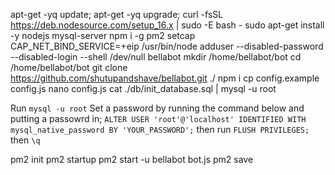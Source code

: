 apt-get -yq update; apt-get -yq upgrade;
curl -fsSL https://deb.nodesource.com/setup_16.x | sudo -E bash -
sudo apt-get install -y nodejs mysql-server
npm i -g pm2
setcap CAP_NET_BIND_SERVICE=+eip /usr/bin/node
adduser --disabled-password --disabled-login --shell /dev/null bellabot
mkdir /home/bellabot/bot
cd /home/bellabot/bot
git clone https://github.com/shutupandshave/bellabot.git ./
npm i
cp config.example config.js
nano config.js
cat ./db/init_database.sql | mysql -u root

Run `mysql -u root`
Set a password by running the command below and putting a passowrd in;
`ALTER USER 'root'@'localhost' IDENTIFIED WITH mysql_native_password BY 'YOUR_PASSWORD';`
then run `FLUSH PRIVILEGES;`
then `\q`

pm2 init
pm2 startup
pm2 start -u bellabot bot.js
pm2 save
